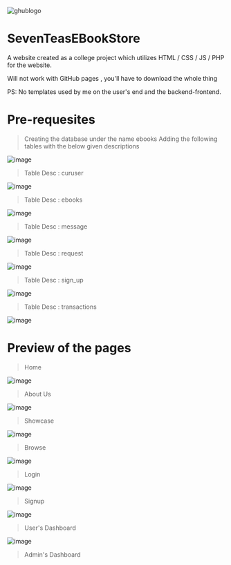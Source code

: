 ![ghublogo](https://user-images.githubusercontent.com/84863353/167596380-ee58e851-b487-420d-8996-9c0717c6cedf.png)
# SevenTeasEBookStore
A website created as a college project which utilizes HTML / CSS / JS / PHP for the website.

Will not work with GitHub pages , you'll have to download the whole thing

PS: No templates used by me on the user's end and the backend-frontend.

# Pre-requesites
> Creating the database under the name ebooks
> Adding the following tables with the below given descriptions

![image](https://user-images.githubusercontent.com/84863353/167596967-5ec6be6a-728f-4656-8f7d-af13cff0626b.png)

> Table Desc : curuser

![image](https://user-images.githubusercontent.com/84863353/167597177-5f47f2a9-b9f6-47e2-93f8-c50945da35d3.png)

> Table Desc : ebooks


![image](https://user-images.githubusercontent.com/84863353/167597256-4e8615d7-6d13-4698-af4c-cd9e724ac999.png)

> Table Desc : message


![image](https://user-images.githubusercontent.com/84863353/167597287-341718c7-f9a7-4373-be57-37ee0c4631e9.png)

> Table Desc : request


![image](https://user-images.githubusercontent.com/84863353/167597317-4317b171-5d8e-42ab-9607-7e00da8f0df2.png)

> Table Desc : sign_up


![image](https://user-images.githubusercontent.com/84863353/167597360-50f5f8ba-4213-44f5-8160-2e17df51f594.png)

> Table Desc : transactions


![image](https://user-images.githubusercontent.com/84863353/167597414-72f46b9c-088a-4d02-bd7b-ef021fd895be.png)

# Preview of the pages
> Home

![image](https://user-images.githubusercontent.com/84863353/167948463-b8dddcb1-d0e0-47f1-afff-444988bc7a24.png)

> About Us

![image](https://user-images.githubusercontent.com/84863353/167948556-d2304b65-c217-42e5-a928-08ab6a27a8fb.png)

> Showcase

![image](https://user-images.githubusercontent.com/84863353/167948575-27d8cbe0-1299-449f-97e6-755190b892d4.png)

> Browse

![image](https://user-images.githubusercontent.com/84863353/167948617-23ae4deb-5ae9-4a87-a0e2-5d2008040337.png)

> Login

![image](https://user-images.githubusercontent.com/84863353/167948647-4082dd35-92f5-46c4-8376-52955a928cea.png)

> Signup

![image](https://user-images.githubusercontent.com/84863353/167948780-8bf4052d-0127-46eb-8259-80f68721c7e7.png)

> User's Dashboard

![image](https://user-images.githubusercontent.com/84863353/167948821-fc2dec91-ad70-4bc1-86bb-2a2738ef8a2b.png)

> Admin's Dashboard

